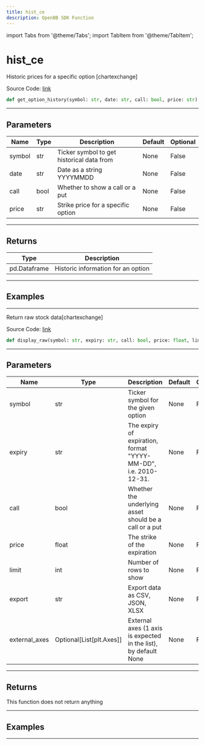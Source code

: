 ```yaml
---
title: hist_ce
description: OpenBB SDK Function
---
```


import Tabs from '@theme/Tabs';
import TabItem from '@theme/TabItem';

# hist_ce

<Tabs>
<TabItem value="model" label="Model" default>

Historic prices for a specific option [chartexchange]

Source Code: [link](https://github.com/OpenBB-finance/OpenBBTerminal/tree/main/openbb_terminal/stocks/options/chartexchange_model.py#L19)

```python
def get_option_history(symbol: str, date: str, call: bool, price: str) -> DataFrame
```
---

## Parameters

| Name | Type | Description | Default | Optional |
| ---- | ---- | ----------- | ------- | -------- |
| symbol | str | Ticker symbol to get historical data from | None | False |
| date | str | Date as a string YYYYMMDD | None | False |
| call | bool | Whether to show a call or a put | None | False |
| price | str | Strike price for a specific option | None | False |

---

## Returns

| Type | Description |
| ---- | ----------- |
| pd.Dataframe | Historic information for an option |

---

## Examples

---



</TabItem>
<TabItem value="view" label="View">

Return raw stock data[chartexchange]

Source Code: [link](https://github.com/OpenBB-finance/OpenBBTerminal/tree/main/openbb_terminal/stocks/options/chartexchange_view.py#L59)

```python
def display_raw(symbol: str, expiry: str, call: bool, price: float, limit: int, export: str, external_axes: Optional[List[matplotlib.axes._axes.Axes]]) -> None
```
---

## Parameters

| Name | Type | Description | Default | Optional |
| ---- | ---- | ----------- | ------- | -------- |
| symbol | str | Ticker symbol for the given option | None | False |
| expiry | str | The expiry of expiration, format "YYYY-MM-DD", i.e. 2010-12-31. | None | False |
| call | bool | Whether the underlying asset should be a call or a put | None | False |
| price | float | The strike of the expiration | None | False |
| limit | int | Number of rows to show | None | False |
| export | str | Export data as CSV, JSON, XLSX | None | False |
| external_axes | Optional[List[plt.Axes]] | External axes (1 axis is expected in the list), by default None | None | False |

---

## Returns

This function does not return anything

---

## Examples

---



</TabItem>
</Tabs>